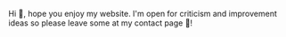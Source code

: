 Hi 👋, hope you enjoy my website. I'm open for criticism and improvement ideas so please leave some at my contact page 🙏!
